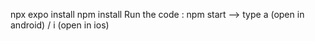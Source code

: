 npx expo install
npm install
Run the code : npm start --> type a (open in android) / i (open in ios)
